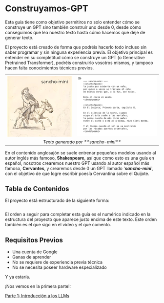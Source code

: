 # Construyamos-GPT

Esta guía tiene como objetivo permitiros no solo entender cómo se construye un GPT sino también construir uno desde 0, desde cómo conseguimos que lea nuestro texto hasta cómo hacemos que deje de generar texto.

El proyecto está creado de forma que podréis hacerlo todo incluso sin saber programar y sin ninguna experiencia previa. El objetivo principal es entender en su completitud cómo se construye un GPT (o Generative Pretrained Transformer), podréis construirlo vosotros mismos, y tampoco hacen falta conocimientos técnicos previos.

<table align="center">
  <tr>
    <td><img src="assets/sancho-mini.png" alt="Descripción Imagen 1" width="325",height="400"></td>
    <td><img src="assets/output-text.png" alt="Descripción Imagen 2" width="400",height="400"></td>
  </tr>
  <tr>
    <td colspan="2" align="center"><i>Texto generado por **sancho-mini**</i></td>
  </tr>
</table>

En el contenido anglosajón se suele entrenar pequeños modelos usando al autor inglés más famoso, **Shakespeare**, así que como esto es una guía en español, nosotros crearemos nuestro GPT usando al autor español más famoso, **Cervantes**, y crearemos desde 0 un GPT llamado '***sancho-mini***', con el objetivo de que logre escribir poesía Cervantina sobre el Quijote.

## Tabla de Contenidos 
El proyecto está estructurado de la siguiente forma:
```

```

El orden a seguir para completar esta guía es el numérico indicado en la estructura del proyecto que aparece justo encima de este texto. Este orden también es el que sigo en el vídeo y el que comento.



## Requisitos Previos

- Una cuenta de Google
- Ganas de aprender
- No se requiere de experiencia previa técnica
- No se necesita poseer hardware especializado

Y ya estaría.





¡Nos vemos en la primera parte!:

[Parte 1: Introducción a los LLMs]()